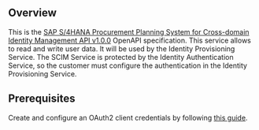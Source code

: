 ## Overview

This is the [SAP S/4HANA Procurement Planning System for Cross-domain Identity Management API v1.0.0](https://api.sap.com/api/SCIMService/overview) OpenAPI specification.  This service allows to read and write user data. It will be used by the Identity Provisioning Service. The SCIM Service is protected by the Identity Authentication Service, so the customer must configure the authentication in the Identity Provisioning Service.
## Prerequisites

 Create and configure an OAuth2 client credentials by following [this guide](https://help.sap.com/viewer/b865ed651e414196b39f8922db2122c7/LATEST/en-US/7aefa21a65f94b25b7e639c3931b6f83.html).
